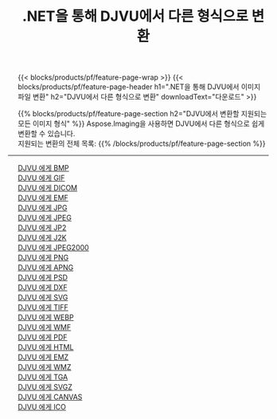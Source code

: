 ﻿---
title: .NET을 통해 DJVU에서 다른 형식으로 변환 
weight: 3920
url: /ko/net/conversion/from/djvu 
lang: ko
langdirlevel: 2
locales: zh-hans,ja,it,ru,de,es,fr,nl,id,lt,pl,pt,vi,tr,ko,zh-hant,ar,hi,th,sv,cs,uk,he
description: Aspose.Imaging을 사용하면 DJVU에서 다른 형식으로 쉽게 변환할 수 있습니다.
---

{{< blocks/products/pf/feature-page-wrap >}}
{{< blocks/products/pf/feature-page-header h1=".NET을 통해 DJVU에서 이미지 파일 변환" h2="DJVU에서 다른 형식으로 변환" downloadText="다운로드" >}}


{{% blocks/products/pf/feature-page-section  h2="DJVU에서 변환할 지원되는 모든 이미지 형식" %}}
Aspose.Imaging을 사용하면 DJVU에서 다른 형식으로 쉽게 변환할 수 있습니다.
<br/>
지원되는 변환의 전체 목록:
{{% /blocks/products/pf/feature-page-section %}}
<div class="container-fluid productfamilypage bg-gray">
    <div class="convertypes bg-gray agp-content section">
        <div class="container">
		<hr style="margin-left:-20px;"/>
		<div class="row other-converters">
		    <div class='col-md-2 other-converter remove-lp remove-rp'><a href="/imaging/ko/net/conversion/djvu-to-bmp" >DJVU 에게 BMP</a></div><div class='col-md-2 other-converter remove-lp remove-rp'><a href="/imaging/ko/net/conversion/djvu-to-gif" >DJVU 에게 GIF</a></div><div class='col-md-2 other-converter remove-lp remove-rp'><a href="/imaging/ko/net/conversion/djvu-to-dicom" >DJVU 에게 DICOM</a></div><div class='col-md-2 other-converter remove-lp remove-rp'><a href="/imaging/ko/net/conversion/djvu-to-emf" >DJVU 에게 EMF</a></div><div class='col-md-2 other-converter remove-lp remove-rp'><a href="/imaging/ko/net/conversion/djvu-to-jpg" >DJVU 에게 JPG</a></div><div class='col-md-2 other-converter remove-lp remove-rp'><a href="/imaging/ko/net/conversion/djvu-to-jpeg" >DJVU 에게 JPEG</a></div><div class='col-md-2 other-converter remove-lp remove-rp'><a href="/imaging/ko/net/conversion/djvu-to-jp2" >DJVU 에게 JP2</a></div><div class='col-md-2 other-converter remove-lp remove-rp'><a href="/imaging/ko/net/conversion/djvu-to-j2k" >DJVU 에게 J2K</a></div><div class='col-md-2 other-converter remove-lp remove-rp'><a href="/imaging/ko/net/conversion/djvu-to-jpeg2000" >DJVU 에게 JPEG2000</a></div><div class='col-md-2 other-converter remove-lp remove-rp'><a href="/imaging/ko/net/conversion/djvu-to-png" >DJVU 에게 PNG</a></div><div class='col-md-2 other-converter remove-lp remove-rp'><a href="/imaging/ko/net/conversion/djvu-to-apng" >DJVU 에게 APNG</a></div><div class='col-md-2 other-converter remove-lp remove-rp'><a href="/imaging/ko/net/conversion/djvu-to-psd" >DJVU 에게 PSD</a></div><div class='col-md-2 other-converter remove-lp remove-rp'><a href="/imaging/ko/net/conversion/djvu-to-dxf" >DJVU 에게 DXF</a></div><div class='col-md-2 other-converter remove-lp remove-rp'><a href="/imaging/ko/net/conversion/djvu-to-svg" >DJVU 에게 SVG</a></div><div class='col-md-2 other-converter remove-lp remove-rp'><a href="/imaging/ko/net/conversion/djvu-to-tiff" >DJVU 에게 TIFF</a></div><div class='col-md-2 other-converter remove-lp remove-rp'><a href="/imaging/ko/net/conversion/djvu-to-webp" >DJVU 에게 WEBP</a></div><div class='col-md-2 other-converter remove-lp remove-rp'><a href="/imaging/ko/net/conversion/djvu-to-wmf" >DJVU 에게 WMF</a></div><div class='col-md-2 other-converter remove-lp remove-rp'><a href="/imaging/ko/net/conversion/djvu-to-pdf" >DJVU 에게 PDF</a></div><div class='col-md-2 other-converter remove-lp remove-rp'><a href="/imaging/ko/net/conversion/djvu-to-html" >DJVU 에게 HTML</a></div><div class='col-md-2 other-converter remove-lp remove-rp'><a href="/imaging/ko/net/conversion/djvu-to-emz" >DJVU 에게 EMZ</a></div><div class='col-md-2 other-converter remove-lp remove-rp'><a href="/imaging/ko/net/conversion/djvu-to-wmz" >DJVU 에게 WMZ</a></div><div class='col-md-2 other-converter remove-lp remove-rp'><a href="/imaging/ko/net/conversion/djvu-to-tga" >DJVU 에게 TGA</a></div><div class='col-md-2 other-converter remove-lp remove-rp'><a href="/imaging/ko/net/conversion/djvu-to-svgz" >DJVU 에게 SVGZ</a></div><div class='col-md-2 other-converter remove-lp remove-rp'><a href="/imaging/ko/net/conversion/djvu-to-canvas" >DJVU 에게 CANVAS</a></div><div class='col-md-2 other-converter remove-lp remove-rp'><a href="/imaging/ko/net/conversion/djvu-to-ico" >DJVU 에게 ICO</a></div>
                </div>
        </div>
    </div>
</div>
<br/>

